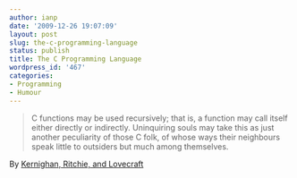 ```yaml
---
author: ianp
date: '2009-12-26 19:07:09'
layout: post
slug: the-c-programming-language
status: publish
title: The C Programming Language
wordpress_id: '467'
categories:
- Programming
- Humour
---
```


> C functions may be used recursively; that is, a function may call
> itself either directly or indirectly. Uninquiring souls may take this as
> just another peculiarity of those C folk, of whose ways their neighbours
> speak little to outsiders but much among themselves.

By [Kernighan, Ritchie, and Lovecraft][01]

[01]: http://www.bobhobbs.com/files/kr_lovecraft.html

